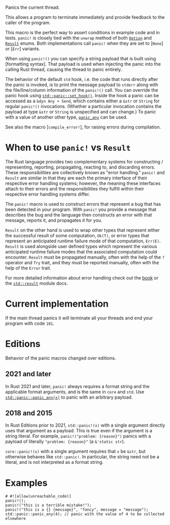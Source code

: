 Panics the current thread.

This allows a program to terminate immediately and provide feedback
to the caller of the program.

This macro is the perfect way to assert conditions in example code and in
tests. `panic!` is closely tied with the `unwrap` method of both
[`Option`][ounwrap] and [`Result`][runwrap] enums. Both implementations call
`panic!` when they are set to [`None`] or [`Err`] variants.

When using `panic!()` you can specify a string payload that is built using
[formatting syntax]. That payload is used when injecting the panic into
the calling Rust thread, causing the thread to panic entirely.

The behavior of the default `std` hook, i.e. the code that runs directly
after the panic is invoked, is to print the message payload to
`stderr` along with the file/line/column information of the `panic!()`
call. You can override the panic hook using [`std::panic::set_hook()`].
Inside the hook a panic can be accessed as a `&dyn Any + Send`,
which contains either a `&str` or `String` for regular `panic!()` invocations.
(Whether a particular invocation contains the payload at type `&str` or `String` is unspecified and can change.)
To panic with a value of another other type, [`panic_any`] can be used.

See also the macro [`compile_error!`], for raising errors during compilation.

# When to use `panic!` vs `Result`

The Rust language provides two complementary systems for constructing /
representing, reporting, propagating, reacting to, and discarding errors. These
responsibilities are collectively known as "error handling." `panic!` and
`Result` are similar in that they are each the primary interface of their
respective error handling systems; however, the meaning these interfaces attach
to their errors and the responsibilities they fulfill within their respective
error handling systems differ.

The `panic!` macro is used to construct errors that represent a bug that has
been detected in your program. With `panic!` you provide a message that
describes the bug and the language then constructs an error with that message,
reports it, and propagates it for you.

`Result` on the other hand is used to wrap other types that represent either
the successful result of some computation, `Ok(T)`, or error types that
represent an anticipated runtime failure mode of that computation, `Err(E)`.
`Result` is used alongside user defined types which represent the various
anticipated runtime failure modes that the associated computation could
encounter. `Result` must be propagated manually, often with the help of the
`?` operator and `Try` trait, and they must be reported manually, often with
the help of the `Error` trait.

For more detailed information about error handling check out the [book] or the
[`std::result`] module docs.

[ounwrap]: Option::unwrap
[runwrap]: Result::unwrap
[`std::panic::set_hook()`]: ../std/panic/fn.set_hook.html
[`panic_any`]: ../std/panic/fn.panic_any.html
[`Box`]: ../std/boxed/struct.Box.html
[`Any`]: crate::any::Any
[`format!` syntax]: ../std/fmt/index.html
[book]: ../book/ch09-00-error-handling.html
[`std::result`]: ../std/result/index.html

# Current implementation

If the main thread panics it will terminate all your threads and end your
program with code `101`.

# Editions

Behavior of the panic macros changed over editions.

## 2021 and later

In Rust 2021 and later, `panic!` always requires a format string and
the applicable format arguments, and is the same in `core` and `std`.
Use [`std::panic::panic_any(x)`](../std/panic/fn.panic_any.html) to
panic with an arbitrary payload.

## 2018 and 2015

In Rust Editions prior to 2021, `std::panic!(x)` with a single
argument directly uses that argument as a payload.
This is true even if the argument is a string literal.
For example, `panic!("problem: {reason}")` panics with a
payload of literally `"problem: {reason}"` (a `&'static str`).

`core::panic!(x)` with a single argument requires that `x` be `&str`,
but otherwise behaves like `std::panic!`. In particular, the string
need not be a literal, and is not interpreted as a format string.

# Examples

```should_panic
# #![allow(unreachable_code)]
panic!();
panic!("this is a terrible mistake!");
panic!("this is a {} {message}", "fancy", message = "message");
std::panic::panic_any(4); // panic with the value of 4 to be collected elsewhere
```
